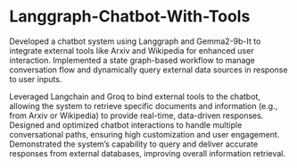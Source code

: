 # Langgraph-Chatbot-With-Tools
Developed a chatbot system using Langgraph and Gemma2-9b-It to integrate external tools like Arxiv and Wikipedia for enhanced user interaction. Implemented a state graph-based workflow to manage conversation flow and dynamically query external data sources in response to user inputs.

Leveraged Langchain and Groq to bind external tools to the chatbot, allowing the system to retrieve specific documents and information (e.g., from Arxiv or Wikipedia) to provide real-time, data-driven responses.
Designed and optimized chatbot interactions to handle multiple conversational paths, ensuring high customization and user engagement.
Demonstrated the system’s capability to query and deliver accurate responses from external databases, improving overall information retrieval.
